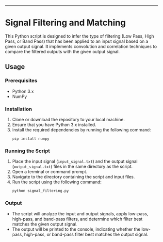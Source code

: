 
---

# Signal Filtering and Matching


This Python script is designed to infer the type of filtering (Low Pass, High Pass, or Band Pass) that has been applied to an input signal based on a given output signal. It implements convolution and correlation techniques to compare the filtered outputs with the given output signal.

## Usage

### Prerequisites
- Python 3.x
- NumPy

### Installation
1. Clone or download the repository to your local machine.
2. Ensure that you have Python 3.x installed.
3. Install the required dependencies by running the following command:
   ```
   pip install numpy
   ```

### Running the Script
1. Place the input signal (`input_signal.txt`) and the output signal (`output_signal.txt`) files in the same directory as the script.
2. Open a terminal or command prompt.
3. Navigate to the directory containing the script and input files.
4. Run the script using the following command:
   ```
   python signal_filtering.py
   ```

### Output
- The script will analyze the input and output signals, apply low-pass, high-pass, and band-pass filters, and determine which filter best matches the given output signal.
- The output will be printed to the console, indicating whether the low-pass, high-pass, or band-pass filter best matches the output signal.